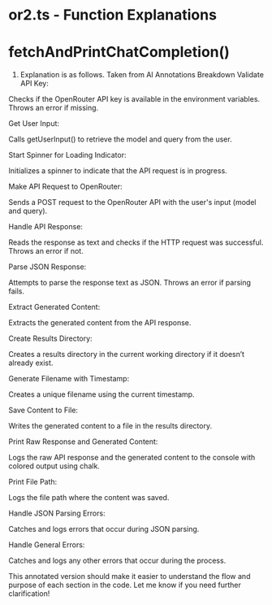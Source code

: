 # or2.ts - Function Explanations

# fetchAndPrintChatCompletion()

1. Explanation is as follows. Taken from AI
   Annotations Breakdown
   Validate API Key:

Checks if the OpenRouter API key is available in the environment variables. Throws an error if missing.

Get User Input:

Calls getUserInput() to retrieve the model and query from the user.

Start Spinner for Loading Indicator:

Initializes a spinner to indicate that the API request is in progress.

Make API Request to OpenRouter:

Sends a POST request to the OpenRouter API with the user's input (model and query).

Handle API Response:

Reads the response as text and checks if the HTTP request was successful. Throws an error if not.

Parse JSON Response:

Attempts to parse the response text as JSON. Throws an error if parsing fails.

Extract Generated Content:

Extracts the generated content from the API response.

Create Results Directory:

Creates a results directory in the current working directory if it doesn’t already exist.

Generate Filename with Timestamp:

Creates a unique filename using the current timestamp.

Save Content to File:

Writes the generated content to a file in the results directory.

Print Raw Response and Generated Content:

Logs the raw API response and the generated content to the console with colored output using chalk.

Print File Path:

Logs the file path where the content was saved.

Handle JSON Parsing Errors:

Catches and logs errors that occur during JSON parsing.

Handle General Errors:

Catches and logs any other errors that occur during the process.

This annotated version should make it easier to understand the flow and purpose of each section in the code. Let me know if you need further clarification!
